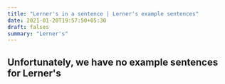 ```yaml
---
title: "Lerner's in a sentence | Lerner's example sentences"
date: 2021-01-20T19:57:50+05:30
draft: falses
summary: "Lerner's"
---
```

## Unfortunately, we have no example sentences for Lerner's                 
